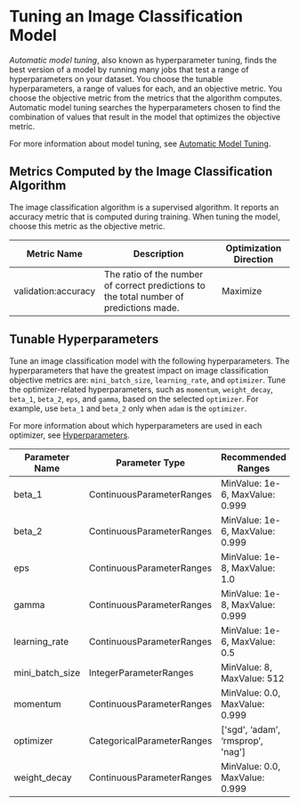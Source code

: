 # Tuning an Image Classification Model<a name="IC-tuning"></a>

*Automatic model tuning*, also known as hyperparameter tuning, finds the best version of a model by running many jobs that test a range of hyperparameters on your dataset\. You choose the tunable hyperparameters, a range of values for each, and an objective metric\. You choose the objective metric from the metrics that the algorithm computes\. Automatic model tuning searches the hyperparameters chosen to find the combination of values that result in the model that optimizes the objective metric\.

For more information about model tuning, see [Automatic Model Tuning](automatic-model-tuning.md)\.

## Metrics Computed by the Image Classification Algorithm<a name="IC-metrics"></a>

The image classification algorithm is a supervised algorithm\. It reports an accuracy metric that is computed during training\. When tuning the model, choose this metric as the objective metric\.


| Metric Name | Description | Optimization Direction | 
| --- | --- | --- | 
| validation:accuracy | The ratio of the number of correct predictions to the total number of predictions made\. | Maximize | 

## Tunable Hyperparameters<a name="IC-tunable-hyperparameters"></a>

Tune an image classification model with the following hyperparameters\. The hyperparameters that have the greatest impact on image classification objective metrics are: `mini_batch_size`, `learning_rate`, and `optimizer`\. Tune the optimizer\-related hyperparameters, such as `momentum`, `weight_decay`, `beta_1`, `beta_2`, `eps`, and `gamma`, based on the selected `optimizer`\. For example, use `beta_1` and `beta_2` only when `adam` is the `optimizer`\.

For more information about which hyperparameters are used in each optimizer, see [Hyperparameters](IC-Hyperparameter.md)\.


| Parameter Name | Parameter Type | Recommended Ranges | 
| --- | --- | --- | 
| beta\_1 | ContinuousParameterRanges | MinValue: 1e\-6, MaxValue: 0\.999 | 
| beta\_2 | ContinuousParameterRanges | MinValue: 1e\-6, MaxValue: 0\.999 | 
| eps | ContinuousParameterRanges | MinValue: 1e\-8, MaxValue: 1\.0 | 
| gamma | ContinuousParameterRanges | MinValue: 1e\-8, MaxValue: 0\.999 | 
| learning\_rate | ContinuousParameterRanges | MinValue: 1e\-6, MaxValue: 0\.5 | 
| mini\_batch\_size | IntegerParameterRanges | MinValue: 8, MaxValue: 512 | 
| momentum | ContinuousParameterRanges | MinValue: 0\.0, MaxValue: 0\.999 | 
| optimizer | CategoricalParameterRanges | \['sgd', ‘adam’, ‘rmsprop’, 'nag'\] | 
| weight\_decay | ContinuousParameterRanges | MinValue: 0\.0, MaxValue: 0\.999 | 